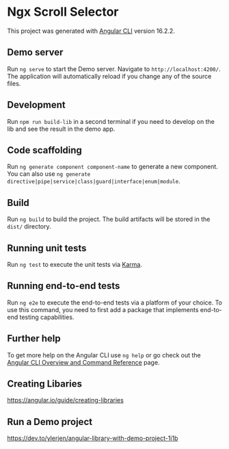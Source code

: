 # Ngx Scroll Selector

This project was generated with [Angular CLI](https://github.com/angular/angular-cli) version 16.2.2.

## Demo server

Run `ng serve` to start the Demo server. Navigate to `http://localhost:4200/`. The application will automatically reload if you change any of the source files.

## Development
Run `npm run build-lib` in a second terminal if you need to develop on the lib and see the result in the demo app.

## Code scaffolding

Run `ng generate component component-name` to generate a new component. You can also use `ng generate directive|pipe|service|class|guard|interface|enum|module`.

## Build

Run `ng build` to build the project. The build artifacts will be stored in the `dist/` directory.

## Running unit tests

Run `ng test` to execute the unit tests via [Karma](https://karma-runner.github.io).

## Running end-to-end tests

Run `ng e2e` to execute the end-to-end tests via a platform of your choice. To use this command, you need to first add a package that implements end-to-end testing capabilities.

## Further help

To get more help on the Angular CLI use `ng help` or go check out the [Angular CLI Overview and Command Reference](https://angular.io/cli) page.

## Creating Libaries
https://angular.io/guide/creating-libraries

## Run a Demo project
https://dev.to/ylerjen/angular-library-with-demo-project-1i1b